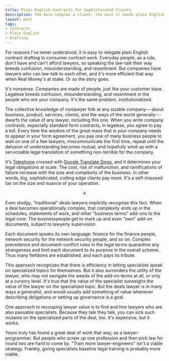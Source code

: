 ```yaml
---
title: Plain English Contracts for Sophisticated Clients
description: The more complex a client, the more it needs plain English.
layout: post
tags:
- Contracts
- Plain English
- Drafting
---
```


For reasons I've never understood, it is easy to relegate plain English contract drafting to consumer contract work.  Everyday people, as a rule, don't have and can't afford lawyers, so speaking the law-talk their way breeds confusion, misunderstanding, and resentment.  But companies have lawyers who can law-talk to each other, and it's more efficient that way when Real Money's at stake.  Or so the story goes.

It's nonsense.  Companies are made of people, just like your customer base.  Legalese breeds confusion, misunderstanding, and resentment in the people who _are_ your company.  It's the same problem, institutionalized.

<!--jump-->

The collective knowledge of nonlawyer folk at any sizable company---about business, product, services, clients, and the ways of the world generally---dwarfs the value of any lawyer, including this one.  When you write company contracts, especially standard form contracts, in legalese, you agree to pay a toll.  Every time the wisdom of the great mass that is your company needs to appear in your form agreement, you pay one of many business people to wait on one of a few lawyers, miscommunicate the first time, repeat until the delusion of understanding becomes mutual, and hopefully wind up with a serviceable legal translation of something non-terrible for the company.

It's [Telephone] crossed with [Google Translate Sings], and it determines your legal obligations at scale.  The cost, risk of malfunction, and ramifications of failure increase with the size and complexity of the business.  In other words, big, sophisticated, cutting edge clients pay more.  It's a self-imposed tax on the size and nuance of your operation.

[Telephone]: https://en.wikipedia.org/wiki/Chinese_whispers

[Google Translate Sings]: https://www.youtube.com/watch?v=pji4Y6DBcco

<p style="text-align:center">⁂</p>

Even stodgy, "traditional" deals lawyers implicitly recognize this fact. When a deal becomes operationally complex, that complexity ends up in the schedules, statements of work, and other "business terms" add-ons to the legal core.  The businesspeople get to mark up and even "own" add-on documents, subject to lawyerly supervision.

Each document speaks its own language: finance for the finance people, network security for the network security people, and so on. Complex precedence and document-conflict rules in the legal terms quarantine any strangeness and limit each document to its purpose in the overall scheme.  Thus many fiefdoms are established, and each pays its tribute.

This approach recognizes that there is efficiency in letting specialists speak on specialized topics for themselves.  But it also surrenders the utility of the lawyer, who may not navigate the weeds of the add-on terms at all, or only at a cursory level.  It's true that the value of the specialist outweighs the value of the lawyer on the specialized topic.  But the deals lawyer is in many ways a generalist, and would usually add something of value whenever describing obligations or setting up governance is a goal.

One approach to recouping lawyer value is to find and hire lawyers who are also passable specialists.  Because they talk they talk, you can sick such mutants on the specialized parts of the deal, too. It's expensive, but it works.

Yours truly has found a great deal of work that way, as a lawyer-programmer.  But people who screw up one profession and then pick law for round two are hard to come by.  "Train more lawyer-engineers" isn't a viable strategy.  Frankly, giving specialists baseline legal training is probably more viable.

<!-- compare assemblies of small documents, each speaking its own jargon, with a single document where all facets are explained in plain English -->

<!-- compare wikipedia, GitHub, etc. and lowering the barrier of entry to effective contribution, spotting bugs, etc. -->

<!-- Highly educated speakers of English as a second language. -->

<!-- Idiosyncratic expert-to-expert agreements expressed in jargon fall apart when the individuals involved in the negotiation move on. -->
